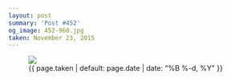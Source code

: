 ```yaml
---
layout: post
summary: 'Post #452'
og_image: 452-960.jpg
taken: November 23, 2015
---
```


<figure class="post">
<img sizes="(min-width: 700px) 50vw, calc(100vw - 2rem)" src="{{ site.assets_url }}/452-480.jpg" srcset="{{ site.assets_url }}/452-960.jpg 960w, {{ site.assets_url }}/452-720.jpg 720w, {{ site.assets_url }}/452-480.jpg 480w, {{ site.assets_url }}/452-240.jpg 240w"/>
<figcaption>
<time>{{ page.taken | default: page.date | date: "%B %-d, %Y" }}</time>
</figcaption>
</figure>
